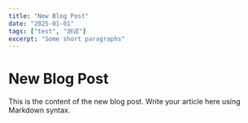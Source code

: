 ```yaml
---
title: "New Blog Post"
date: "2025-01-01"
tags: ["test", "测试"]
excerpt: "Some short paragraphs"
---
```


# New Blog Post

This is the content of the new blog post. Write your article here using Markdown syntax.
